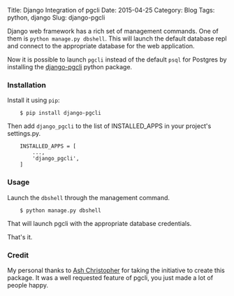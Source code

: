 Title: Django Integration of pgcli
Date: 2015-04-25
Category: Blog
Tags: python, django
Slug: django-pgcli

Django web framework has a rich set of management commands. One of them is `python manage.py dbshell`. This will launch the default database repl and connect to the appropriate database for the web application.

Now it is possible to launch `pgcli` instead of the default `psql` for Postgres by installing the [django-pgcli](https://github.com/ashchristopher/django-pgcli) python package.

### Installation

Install it using `pip`:

```
    $ pip install django-pgcli
```

Then add `django_pgcli` to the list of INSTALLED_APPS in your project's settings.py.

```
    INSTALLED_APPS = [
        ...,
        'django_pgcli',
    ]
```

### Usage

Launch the `dbshell` through the management command. 

```
    $ python manage.py dbshell
```

That will launch pgcli with the appropriate database credentials. 

That's it. 

### Credit

My personal thanks to [Ash Christopher](https://github.com/ashchristopher/) for taking the initiative to create this package. It was a well requested feature of pgcli, you just made a lot of people happy. 

